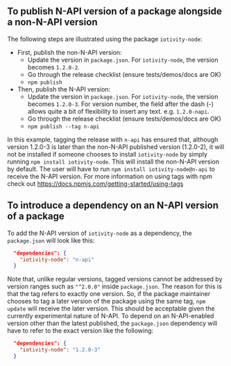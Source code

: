 ## To publish N-API version of a package alongside a non-N-API version

The following steps are illustrated using the package `iotivity-node`:
  - First, publish the non-N-API version:
    - Update the version in `package.json`. For `iotivity-node`, the version 
    becomes `1.2.0-2`.
    - Go through the release checklist (ensure tests/demos/docs are OK)
    - `npm publish`
  - Then, publish the N-API version:
    - Update the version in `package.json`. For `iotivity-node`, the version 
    becomes `1.2.0-3`. For version number, the field after the dash (-) allows 
    quite a bit of flexibility to insert any text. e.g. `1.2.0-napi`.
    - Go through the release checklist (ensure tests/demos/docs are OK)
    - `npm publish --tag n-api`

In this example, tagging the release with `n-api` has ensured that, although 
version 1.2.0-3 is later than the non-N-API published version (1.2.0-2), it 
will not be installed if someone chooses to install `iotivity-node` by simply 
running `npm install iotivity-node`. This will install the non-N-API version 
by default. The user will have to run `npm install iotivity-node@n-api` to 
receive the N-API version. For more information on using tags with npm check 
out https://docs.npmjs.com/getting-started/using-tags

## To introduce a dependency on an N-API version of a package

To add the N-API version of `iotivity-node` as a dependency, the `package.json` 
will look like this:

```JSON
  "dependencies": {
    "iotivity-node": "n-api"
  }
```

Note that, unlike regular versions, tagged versions cannot be addressed by 
version ranges such as `"^2.0.0"` inside `package.json`. The reason for this 
is that the tag refers to exactly one version. So, if the package maintainer 
chooses to tag a later version of the package using the same tag, `npm update`
will receive the later version. This should be acceptable given the currently 
experimental nature of N-API. To depend on an N-API-enabled version other than 
the latest published, the `package.json` dependency will have to refer to the 
exact version like the following:

```JSON
  "dependencies": {
    "iotivity-node": "1.2.0-3"
  }
```
